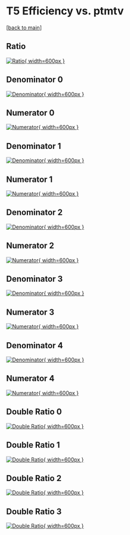 # T5 Efficiency vs. ptmtv

[[back to main](./)]



## Ratio

[![Ratio](../mtv/var/T5_vtr_321_0_eff_ptmtv.png){ width=600px }](../mtv/var/T5_vtr_321_0_eff_ptmtv.pdf)

## Denominator 0

[![Denominator](../mtv/den/T5_vtr_321_0_eff_ptmtv_den0.png){ width=600px }](../mtv/den/T5_vtr_321_0_eff_ptmtv_den0.pdf)

## Numerator 0

[![Numerator](../mtv/num/T5_vtr_321_0_eff_ptmtv_num0.png){ width=600px }](../mtv/num/T5_vtr_321_0_eff_ptmtv_num0.pdf)

## Denominator 1

[![Denominator](../mtv/den/T5_vtr_321_0_eff_ptmtv_den1.png){ width=600px }](../mtv/den/T5_vtr_321_0_eff_ptmtv_den1.pdf)

## Numerator 1

[![Numerator](../mtv/num/T5_vtr_321_0_eff_ptmtv_num1.png){ width=600px }](../mtv/num/T5_vtr_321_0_eff_ptmtv_num1.pdf)

## Denominator 2

[![Denominator](../mtv/den/T5_vtr_321_0_eff_ptmtv_den2.png){ width=600px }](../mtv/den/T5_vtr_321_0_eff_ptmtv_den2.pdf)

## Numerator 2

[![Numerator](../mtv/num/T5_vtr_321_0_eff_ptmtv_num2.png){ width=600px }](../mtv/num/T5_vtr_321_0_eff_ptmtv_num2.pdf)

## Denominator 3

[![Denominator](../mtv/den/T5_vtr_321_0_eff_ptmtv_den3.png){ width=600px }](../mtv/den/T5_vtr_321_0_eff_ptmtv_den3.pdf)

## Numerator 3

[![Numerator](../mtv/num/T5_vtr_321_0_eff_ptmtv_num3.png){ width=600px }](../mtv/num/T5_vtr_321_0_eff_ptmtv_num3.pdf)

## Denominator 4

[![Denominator](../mtv/den/T5_vtr_321_0_eff_ptmtv_den4.png){ width=600px }](../mtv/den/T5_vtr_321_0_eff_ptmtv_den4.pdf)

## Numerator 4

[![Numerator](../mtv/num/T5_vtr_321_0_eff_ptmtv_num4.png){ width=600px }](../mtv/num/T5_vtr_321_0_eff_ptmtv_num4.pdf)

## Double Ratio 0

[![Double Ratio](../mtv/ratio/T5_vtr_321_0_eff_ptmtv_ratio0.png){ width=600px }](../mtv/ratio/T5_vtr_321_0_eff_ptmtv_ratio0.pdf)

## Double Ratio 1

[![Double Ratio](../mtv/ratio/T5_vtr_321_0_eff_ptmtv_ratio1.png){ width=600px }](../mtv/ratio/T5_vtr_321_0_eff_ptmtv_ratio1.pdf)

## Double Ratio 2

[![Double Ratio](../mtv/ratio/T5_vtr_321_0_eff_ptmtv_ratio2.png){ width=600px }](../mtv/ratio/T5_vtr_321_0_eff_ptmtv_ratio2.pdf)

## Double Ratio 3

[![Double Ratio](../mtv/ratio/T5_vtr_321_0_eff_ptmtv_ratio3.png){ width=600px }](../mtv/ratio/T5_vtr_321_0_eff_ptmtv_ratio3.pdf)

